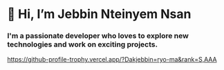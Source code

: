 #  👋 Hi, I’m Jebbin Nteinyem Nsan 

 ### I'm a passionate developer who loves to explore new technologies and work on exciting projects.
https://github-profile-trophy.vercel.app/?Dakjebbin=ryo-ma&rank=S,AAA



